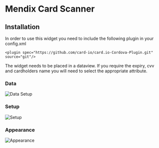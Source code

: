 # Mendix Card Scanner

## Installation
In order to use this widget you need to include the following plugin in your config.xml

```<plugin spec="https://github.com/card-io/card.io-Cordova-Plugin.git" source="git"/>```

The widget needs to be placed in a dataview. If you require the expiry, cvv and cardholders name you will need to select the appropriate attribute.

### Data
![Data Setup][1]

### Setup
![Setup][2]

### Appearance
![Appearance][3]

[1]: img/DataSetup.png
[2]: img/Setup.png
[3]: img/Appearance.png
